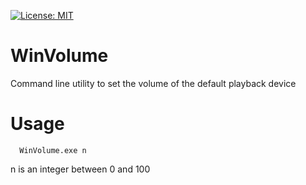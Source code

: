 [![License: MIT](https://img.shields.io/badge/License-MIT-yellow.svg)](https://opensource.org/licenses/MIT)

# WinVolume
Command line utility to set the volume of the default playback device

# Usage
````
  WinVolume.exe n
````
n is an integer between 0 and 100
